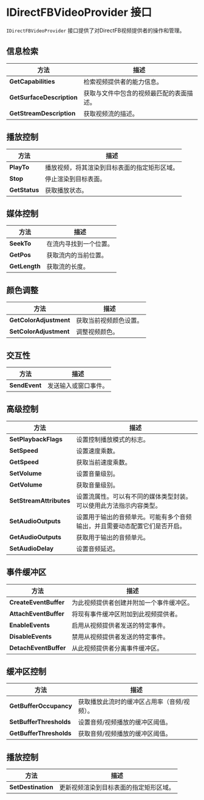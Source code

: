 # IDirectFBVideoProvider 接口

`IDirectFBVideoProvider` 接口提供了对DirectFB视频提供者的操作和管理。

## 信息检索

| 方法                      | 描述                                     |
| ------------------------- | ---------------------------------------- |
| **GetCapabilities**       | 检索视频提供者的能力信息。               |
| **GetSurfaceDescription** | 获取与文件中包含的视频最匹配的表面描述。 |
| **GetStreamDescription**  | 获取视频流的描述。                       |

## 播放控制

| 方法          | 描述                                         |
| ------------- | -------------------------------------------- |
| **PlayTo**    | 播放视频，将其渲染到目标表面的指定矩形区域。 |
| **Stop**      | 停止渲染到目标表面。                         |
| **GetStatus** | 获取播放状态。                               |

## 媒体控制

| 方法          | 描述                   |
| ------------- | ---------------------- |
| **SeekTo**    | 在流内寻找到一个位置。 |
| **GetPos**    | 获取流内的当前位置。   |
| **GetLength** | 获取流的长度。         |

## 颜色调整

| 方法                   | 描述                   |
| ---------------------- | ---------------------- |
| **GetColorAdjustment** | 获取当前视频颜色设置。 |
| **SetColorAdjustment** | 调整视频颜色。         |

## 交互性

| 方法          | 描述                 |
| ------------- | -------------------- |
| **SendEvent** | 发送输入或窗口事件。 |

## 高级控制

| 方法                    | 描述                                                         |
| ----------------------- | ------------------------------------------------------------ |
| **SetPlaybackFlags**    | 设置控制播放模式的标志。                                     |
| **SetSpeed**            | 设置速度乘数。                                               |
| **GetSpeed**            | 获取当前速度乘数。                                           |
| **SetVolume**           | 设置音量级别。                                               |
| **GetVolume**           | 获取音量级别。                                               |
| **SetStreamAttributes** | 设置流属性。可以有不同的媒体类型封装。可以使用此方法指示内容类型。 |
| **SetAudioOutputs**     | 设置用于输出的音频单元。可能有多个音频输出，并且需要动态配置它们是否开启。 |
| **GetAudioOutputs**     | 获取用于输出的音频单元。                                     |
| **SetAudioDelay**       | 设置音频延迟。                                               |

## 事件缓冲区

| 方法                  | 描述                                     |
| --------------------- | ---------------------------------------- |
| **CreateEventBuffer** | 为此视频提供者创建并附加一个事件缓冲区。 |
| **AttachEventBuffer** | 将现有事件缓冲区附加到此视频提供者。     |
| **EnableEvents**      | 启用从视频提供者发送的特定事件。         |
| **DisableEvents**     | 禁用从视频提供者发送的特定事件。         |
| **DetachEventBuffer** | 从此视频提供者分离事件缓冲区。           |

## 缓冲区控制

| 方法                    | 描述                                        |
| ----------------------- | ------------------------------------------- |
| **GetBufferOccupancy**  | 获取播放此流时的缓冲区占用率（音频/视频）。 |
| **SetBufferThresholds** | 设置音频/视频播放的缓冲区阈值。             |
| **GetBufferThresholds** | 获取音频/视频播放的缓冲区阈值。             |

## 播放控制

| 方法               | 描述                                   |
| ------------------ | -------------------------------------- |
| **SetDestination** | 更新视频渲染到目标表面的指定矩形区域。 |